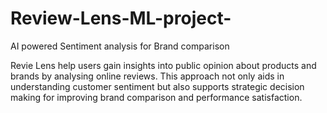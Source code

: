 # Review-Lens-ML-project-
AI powered Sentiment analysis for Brand comparison 

Revie Lens help users gain insights into public opinion about products and brands by analysing online reviews.
This approach not only aids in understanding customer sentiment but also supports strategic decision making for improving brand comparison and performance satisfaction.
